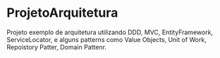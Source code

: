 # ProjetoArquitetura
Projeto exemplo de arquitetura utilizando DDD, MVC, EntityFramework, ServiceLocator, e alguns patterns como Value Objects, Unit of Work, Repoistory Patter, Domain Pattenr.
